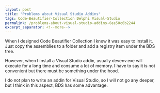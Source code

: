 ```yaml
---
layout: post
title: "Problems about Visual Studio Addins"
tags: Code-Beautifier-Collection Delphi Visual-Studio
permalink: /problems-about-visual-studio-addins-6ee50c6b2244
excerpt_separator: <!--more-->
---
```

When I designed Code Beautifier Collection I knew it was easy to install it. Just copy the assemblies to a folder and add a registry item under the BDS tree.

However, when I install a Visual Studio addin, usually devenv.exe will execute for a long time and consume a lot of memory. I have to say it is not convenient but there must be something under the hood.

I do not plan to write an addin for Visual Studio, so I will not go any deeper, but I think in this aspect, BDS has some advantage.
<!--more-->
